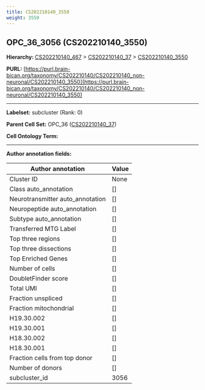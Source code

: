 ```yaml
---
title: CS202210140_3550
weight: 3550
---
```

## OPC_36_3056 (CS202210140_3550)
<b>Hierarchy: </b>
[CS202210140_467](../CS202210140_467) >
[CS202210140_37](../CS202210140_37) >
[CS202210140_3550](../CS202210140_3550)

**PURL:** [https://purl.brain-bican.org/taxonomy/CS202210140/CS202210140_non-neuronal/CS202210140_3550](https://purl.brain-bican.org/taxonomy/CS202210140/CS202210140_non-neuronal/CS202210140_3550)

---


**Labelset:** subcluster (Rank: 0)

**Parent Cell Set:** OPC_36 ([CS202210140_37](../CS202210140_37))



**Cell Ontology Term:** 

[MARKER GENES.]: #


---

[TRANSFERRED ANNOTATIONS.]: #


[AUTHOR ANNOTATION FIELDS.]: #


**Author annotation fields:**

| Author annotation | Value |
|-------------------|-------|
|Cluster ID|None|
|Class auto_annotation|[]|
|Neurotransmitter auto_annotation|[]|
|Neuropeptide auto_annotation|[]|
|Subtype auto_annotation|[]|
|Transferred MTG Label|[]|
|Top three regions|[]|
|Top three dissections|[]|
|Top Enriched Genes|[]|
|Number of cells|[]|
|DoubletFinder score|[]|
|Total UMI|[]|
|Fraction unspliced|[]|
|Fraction mitochondrial|[]|
|H19.30.002|[]|
|H19.30.001|[]|
|H18.30.002|[]|
|H18.30.001|[]|
|Fraction cells from top donor|[]|
|Number of donors|[]|
|subcluster_id|3056|
